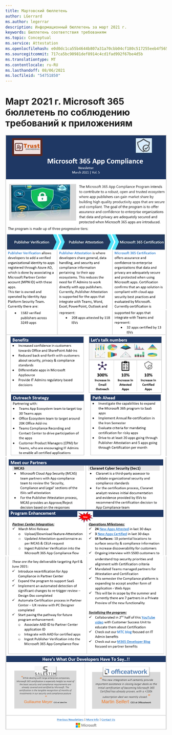 ```yaml
---
title: Мартовский бюллетень
author: LGerrard
ms.author: legerrar
description: Информационный бюллетень за март 2021 г.
keywords: Бюллетень соответствия требованиям
ms.topic: Conceptual
ms.service: Attestation
ms.openlocfilehash: e0d0dc1ca55b4644b807a31a70cbb04cf180c517255eeb4f565c18dd6b91582a
ms.sourcegitcommit: 717ca5bc90981def8914c4cd1fad992f67be4d5b
ms.translationtype: MT
ms.contentlocale: ru-RU
ms.lasthandoff: 08/06/2021
ms.locfileid: "54751850"
---
```

# <a name="march-2021-microsoft-365-app-compliance-newsletter"></a>Март 2021 г. Microsoft 365 бюллетень по соблюдению требований к приложениям

![1 ](../media/March1.PNG)
 ![ марта 2 ](../media/March2.PNG)
 ![ марта 3 ](../media/March3.PNG)
 ![ марта 4 марта](../media/March4.PNG)
